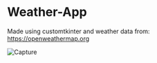 # Weather-App
Made using customtkinter and weather data from: https://openweathermap.org

![Capture](https://github.com/FrogTesseract/Weather-App/assets/118939591/be864bba-1d6a-49d9-9a4f-728e594dc22f)

